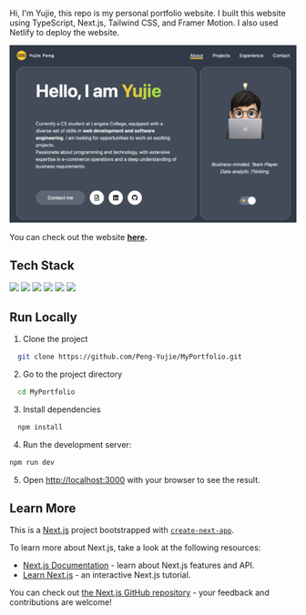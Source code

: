 Hi, I'm Yujie, this repo is my personal portfolio website. I built this website using TypeScript, Next.js, Tailwind CSS, and Framer Motion. I also used Netlify to deploy the website.

![Preview](public/preview.png)

You can check out the website **[here](https://pengyujie.netlify.app/).**

## Tech Stack

<img src="https://img.shields.io/badge/TypeScript-3178C6?style=for-the-badge&logo=typescript&logoColor=white" /> <img src="https://img.shields.io/badge/Next.js-000000?style=for-the-badge&logo=next.js&logoColor=white" /> <img src="https://img.shields.io/badge/React-61DAFB?style=for-the-badge&logo=react&logoColor=white" /> <img src="https://img.shields.io/badge/Tailwind CSS-38B2AC?style=for-the-badge&logo=tailwind-css&logoColor=white" /> <img src="https://img.shields.io/badge/Framer Motion-0055FF?style=for-the-badge&logo=framer&logoColor=white" /> <img src="https://img.shields.io/badge/Netlify-00C7B7?style=for-the-badge&logo=netlify&logoColor=white" />

## Run Locally

1. Clone the project

```bash
  git clone https://github.com/Peng-Yujie/MyPortfolio.git
```

2. Go to the project directory

```bash
  cd MyPortfolio
```

3. Install dependencies

```bash
  npm install
```

4. Run the development server:

```bash
npm run dev
```

5. Open [http://localhost:3000](http://localhost:3000) with your browser to see the result.

## Learn More

This is a [Next.js](https://nextjs.org/) project bootstrapped with [`create-next-app`](https://github.com/vercel/next.js/tree/canary/packages/create-next-app).

To learn more about Next.js, take a look at the following resources:

- [Next.js Documentation](https://nextjs.org/docs) - learn about Next.js features and API.
- [Learn Next.js](https://nextjs.org/learn) - an interactive Next.js tutorial.

You can check out [the Next.js GitHub repository](https://github.com/vercel/next.js/) - your feedback and contributions are welcome!

